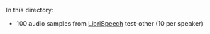 In this directory:
 - 100 audio samples from [LibriSpeech](http://www.openslr.org/12) test-other (10 per speaker)
